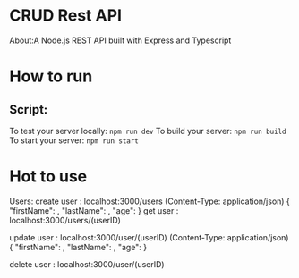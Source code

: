 # CRUD Rest API 
 About:A Node.js REST API built with Express and Typescript

# How to run

## Script:
To test your server locally:
`npm run dev`
To build your server:
`npm run build`
To start your server:
`npm run start`

# Hot to use

Users:
create user : localhost:3000/users
(Content-Type: application/json)
{
  "firstName": ,
  "lastName":  ,
  "age":
}
get user : localhost:3000/users/(userID)

update user : localhost:3000/user/(userID)
(Content-Type: application/json)
{ 
  "firstName": ,
  "lastName":  ,
  "age":
}

delete user : localhost:3000/user/(userID)

